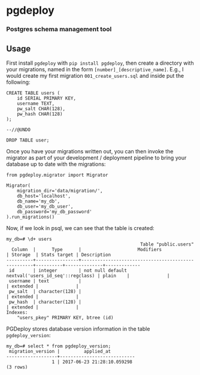 # pgdeploy
### Postgres schema management tool

## Usage

First install `pgdeploy` with `pip install pgdeploy`, then create a directory
with your migrations, named in the form `[number]_[descriptive_name]`. E.g., I
would create my first migration `001_create_users.sql` and inside put the
following:

```
CREATE TABLE users (
    id SERIAL PRIMARY KEY,
    username TEXT,
    pw_salt CHAR(128),
    pw_hash CHAR(128)
);

--//@UNDO

DROP TABLE user;
```

Once you have your migrations written out, you can then invoke the migrator as
part of your development / deployment pipeline to bring your database up to date
with the migrations:

```
from pgdeploy.migrator import Migrator

Migrator(
    migration_dir='data/migration/',
    db_host='localhost',
    db_name='my_db',
    db_user='my_db_user',
    db_password='my_db_password'
).run_migrations()
```

Now, if we look in psql, we can see that the table is created:

```
my_db=# \d+ users
                                                  Table "public.users"
  Column  |      Type      |                     Modifiers                      | Storage  | Stats target | Description
----------+----------------+----------------------------------------------------+----------+--------------+-------------
 id       | integer        | not null default nextval('users_id_seq'::regclass) | plain    |              |
 username | text           |                                                    | extended |              |
 pw_salt  | character(128) |                                                    | extended |              |
 pw_hash  | character(128) |                                                    | extended |              |
Indexes:
    "users_pkey" PRIMARY KEY, btree (id)
```

PGDeploy stores database version information in the table `pgdeploy_version`:

```
my_db=# select * from pgdeploy_version;
 migration_version |         applied_at
-------------------+----------------------------
                 1 | 2017-06-23 21:28:10.059298
(3 rows)
```
